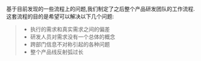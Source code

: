 


基于目前发现的一些流程上的问题,我们制定了之后整个产品研发团队的工作流程.这套流程的目的是希望可以解决以下几个问题:



> * 执行的需求和真实需求之间的偏差
> * 研发人员对需求没有一个总体的概念
> * 跨部门信息不对称引起的各种问题
> * 整个产品线反射弧过长


